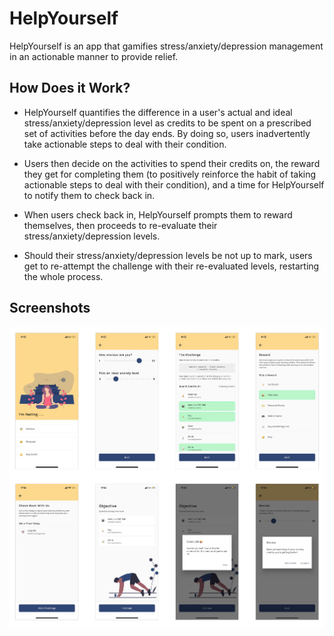 # HelpYourself
HelpYourself is an app that gamifies stress/anxiety/depression management in an actionable manner to provide relief.

## How Does it Work?
- HelpYourself quantifies the difference in a user's actual and ideal stress/anxiety/depression level as credits to be spent on a prescribed set of activities before the day ends. By doing so, users inadvertently take actionable steps to deal with their condition.

- Users then decide on the activities to spend their credits on, the reward they get for completing them (to positively reinforce the habit of taking actionable steps to deal with their condition), and a time for HelpYourself to notify them to check back in.

- When users check back in, HelpYourself prompts them to reward themselves, then proceeds to re-evaluate their stress/anxiety/depression levels.

- Should their stress/anxiety/depression levels be not up to mark, users get to re-attempt the challenge with their re-evaluated levels, restarting the whole process.

## Screenshots
![Helm app screenshots](examples/screenshots/main.png)